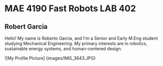 # MAE 4190 Fast Robots LAB 402

## Robert Garcia

Hello! My name is Roberto Garcia, and I'm a Senior and Early M.Eng student studying Mechanical Engineering. My primary interests are in robotics, sustainable energy systems, and human-centered design. 

![My Profile Picture] (images/IMG_3643.JPG)
